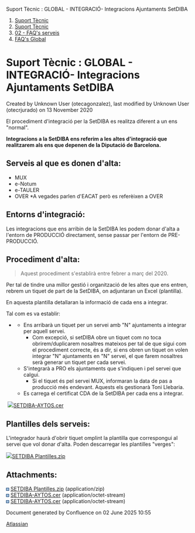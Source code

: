 Suport Tècnic : GLOBAL - INTEGRACIÓ- Integracions Ajuntaments SetDIBA  

1.  [Suport Tècnic](index.html)
2.  [Suport Tècnic](13893782.html)
3.  [02 - FAQ's serveis](26313393.html)
4.  [FAQ's Global](28705585.html)

Suport Tècnic : GLOBAL - INTEGRACIÓ- Integracions Ajuntaments SetDIBA
=====================================================================

Created by Unknown User (otecagonzalez), last modified by Unknown User (otecrjurado) on 13 November 2020

El procediment d'integració per la SetDIBA es realitza diferent a un ens "normal". 

**Integracions a la SetDIBA ens referim a les altes d'integració que realitzarem als ens que depenen de la Diputació de Barcelona.** 

**Serveis al que es donen d'alta:** 
------------------------------------

*   MUX
*   e-Notum
*   e-TAULER
*   OVER \*A vegades parlen d'EACAT però es referèixen a OVER

  

**Entorns d'integració:** 
--------------------------

Les integracions que ens arribin de la SetDIBA les podem donar d'alta a l'entorn de PRODUCCIÓ directament, sense passar per l'entorn de PRE-PRODUCCIÓ. 

  

**Procediment d'alta:** 
------------------------

> Aquest procediment s'establirà entre febrer a març del 2020. 

  

Per tal de tindre una millor gestió i organització de les altes que ens entren, rebrem un tiquet de part de la SetDIBA, on adjuntaran un Excel (plantilla). 

En aquesta plantilla detallaran la informació de cada ens a integrar. 

Tal com es va establir: 

*   *   Ens arribarà un tiquet per un servei amb "N" ajuntaments a integrar per aquell servei.
        *   Com excepció, si setDIBA obre un tiquet com no toca obrirem/duplicarem nosaltres mateixos per tal de que sigui com el procediment correcte, és a dir, si ens obren un tiquet on volen integrar "N" ajuntaments en "N" servei, el que farem nosaltres serà generar un tiquet per cada servei.
    *   S'integrarà a PRO els ajuntaments que s'indiquen i pel servei que calgui.
        *   Si el tiquet és pel servei MUX, informaran la data de pas a producció més endevant. Aquests els gestionarà Toni Llebaria.
    *   Es carrega el certificat CDA de la SetDIBA per cada ens a integrar.

 [![](download/resources/com.atlassian.confluence.plugins.confluence-view-file-macro:view-file-macro-resources/images/placeholder-medium-file.png)SETDIBA-AYTOS.cer](/download/attachments/30868949/SETDIBA-AYTOS.cer?version=2&modificationDate=1605178363727&api=v2)

  

**Plantilles dels serveis:** 
-----------------------------

L'integrador haurà d'obrir tiquet omplint la plantilla que correspongui al servei que vol donar d'alta. Poden descarregar les plantilles "verges":

[![](download/resources/com.atlassian.confluence.plugins.confluence-view-file-macro:view-file-macro-resources/images/placeholder-small-zip.png)SETDIBA Plantilles.zip](/download/attachments/30868949/SETDIBA%20Plantilles.zip?version=1&modificationDate=1576493829408&api=v2)

  

Attachments:
------------

![](images/icons/bullet_blue.gif) [SETDIBA Plantilles.zip](attachments/30868949/30868951.zip) (application/zip)  
![](images/icons/bullet_blue.gif) [SETDIBA-AYTOS.cer](attachments/30868949/41519832.cer) (application/octet-stream)  
![](images/icons/bullet_blue.gif) [SETDIBA-AYTOS.cer](attachments/30868949/30868953.cer) (application/octet-stream)  

Document generated by Confluence on 02 June 2025 10:55

[Atlassian](http://www.atlassian.com/)